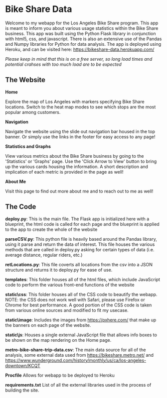 # Bike Share Data

Welcome to my webapp for the Los Angeles Bike Share program.
This app is meant to inform you about various usage statistics within the Bike Share business.
This app was built using the Python Flask library in conjunction with html5, css, and javascript.
There is also an extensive use of the Pandas and Numpy libraries for Python for data analysis.
The app is deployed using Heroku, and can be visited here:
<a target="_blank">https://bikeshare-data.herokuapp.com/</a>

*Please keep in mind that this is on a free server, so long load times and potential crahses with too much load are to be expected*

## The Website
<b>Home</b>

Explore the map of Los Angeles with markers specifying Bike Share locations. 
Switch to the heat map modes to see which stops are the most popular among customers.

<b>Navigation</b>

Navigate the website using the slide out navigation bar housed in the top banner.
Or simply use the links in the footer for easy access to any page!

<b>Statistics and Graphs</b>

View various metrics about the Bike Share business by going to the 'Statistics' or 'Graphs'
page. Use the 'Click Arrow to View' button to bring up the various cards housing the 
information. A short description and implication of each metric is provided in the page
as well!

<b>About Me</b>

Visit this page to find out more about me and to reach out to me as well!

## The Code
<b>deploy.py</b>:
This is the main file. The Flask app is initialized here with a blueprint, the html code is called for each page and the blueprint is applied to the app to create the whole of the website

<b>parseCSV.py</b>:
This python file is heavily based around the Pandas library, using it parse and return the data of interest. This file houses the various methods that are called in deploy.py asking for certain types of data (i.e. average distance, regular riders, etc.)

<b>retLocations.py</b>:
This file coverts all locations from the csv into a JSON structure and returns it to deploy.py for ease of use.

<b>templates</b>:
This folder houses all of the html files, which include JavaScript code to perform the various front-end functions of the website

<b>static\css</b>:
This folder houses all of the CSS code to beautify the webapp. NOTE: the CSS does not work well with Safari, please use Firefox or Chrome for best performance. A good portion of the CSS code is taken from various online sources and modified to fit my usecase.

<b>static\image</b>:
Includes the images from https://pxhere.com/ that make up the banners on each page of the  website.

<b>static\js</b>:
Houses a single external JavaScript file that allows info boxes to be shown on the map rendering on the Home page.

<b>metro-bike-share-trip-data.csv</b>:
The main data source for all of the analysis, some external data used from https://bikeshare.metro.net/ and https://www.wunderground.com/history/monthly/us/ca/los-angeles-downtown/KCQT

<b>Procfile</b>
Allows for webapp to be deployed to Heroku

<b>requirements.txt</b>
List of all the external libraries used in the process of building the site.
